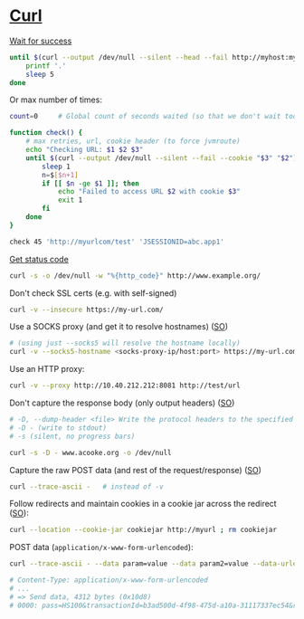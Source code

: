 # [Curl](https://github.com/bagder/curl)

[Wait for success](http://stackoverflow.com/a/21189440/125246)
```bash
until $(curl --output /dev/null --silent --head --fail http://myhost:myport); do
    printf '.'
    sleep 5
done
```

Or max number of times:
```bash
count=0		# Global count of seconds waited (so that we don't wait too long in total)

function check() {
	# max retries, url, cookie header (to force jvmroute)
	echo "Checking URL: $1 $2 $3"
	until $(curl --output /dev/null --silent --fail --cookie "$3" "$2"); do
		sleep 1
		n=$[$n+1]
		if [[ $n -ge $1 ]]; then
			echo "Failed to access URL $2 with cookie $3"
			exit 1
		fi
	done
}

check 45 'http://myurlcom/test' 'JSESSIONID=abc.app1'
```

[Get status code](http://superuser.com/a/442395)
```bash
curl -s -o /dev/null -w "%{http_code}" http://www.example.org/
```

Don't check SSL certs (e.g. with self-signed)
```bash
curl -v --insecure https://my-url.com/
```

Use a SOCKS proxy (and get it to resolve hostnames) ([SO](http://stackoverflow.com/a/28598130/125246))
```bash
# (using just --socks5 will resolve the hostname locally) 
curl -v --socks5-hostname <socks-proxy-ip/host:port> https://my-url.com/
```

Use an HTTP proxy:

```bash
curl -v --proxy http://10.40.212.212:8081 http://test/url
```

Don't capture the response body (only output headers) ([SO](http://stackoverflow.com/questions/10060098/getting-only-response-header-from-http-post-using-curl))

```bash
# -D, --dump-header <file> Write the protocol headers to the specified file
# -D - (write to stdout)
# -s (silent, no progress bars)

curl -s -D - www.acooke.org -o /dev/null
```

Capture the raw POST data (and rest of the request/response) ([SO](http://superuser.com/a/291456/108786))
```bash
curl --trace-ascii -   # instead of -v
```

Follow redirects and maintain cookies in a cookie jar across the redirect ([SO](http://stackoverflow.com/a/18474746/125246)):
```bash
curl --location --cookie-jar cookiejar http://myurl ; rm cookiejar
```

POST data (`application/x-www-form-urlencoded`):
```bash
curl --trace-ascii - --data param=value --data param2=value --data-urlencode param3='base64-encoded-value' http://myurl

# Content-Type: application/x-www-form-urlencoded
# ...
# => Send data, 4312 bytes (0x10d8)
# 0000: pass=HS100&transactionId=b3ad500d-4f98-475d-a10a-31117337ec54&re
```
